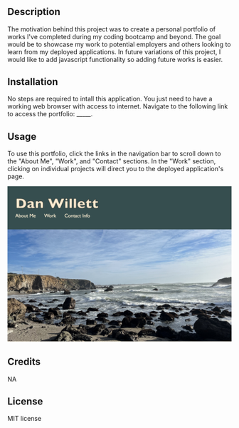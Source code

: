 # <professional-portfolio>

## Description

The motivation behind this project was to create a personal portfolio of works I've completed during my coding bootcamp and beyond. The goal would be to showcase my work to potential employers and others looking to learn from my deployed applications. In future variations of this project, I would like to add javascript functionality so adding future works is easier.

## Installation

No steps are required to intall this application. You just need to have a working web browser with access to internet. Navigate to the following link to access the portfolio: _____.

## Usage

To use this portfolio, click the links in the navigation bar to scroll down to the "About Me", "Work", and "Contact" sections. In the "Work" section, clicking on individual projects will direct you to the deployed application's page.

!["screenshot of header section and navigation bar"](./assets/images/screenshot.png)

## Credits

NA

## License
MIT license
